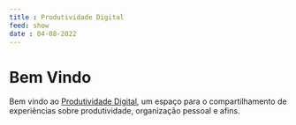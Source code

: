 ```yaml
---
title : Produtividade Digital
feed: show
date : 04-08-2022
---
```


# Bem Vindo
Bem vindo ao <a href="http://produtividade.digital">Produtividade Digital</a>, um espaço para o compartilhamento de experiências sobre produtividade, organização pessoal e afins.